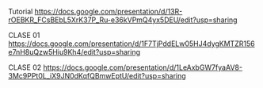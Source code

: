 Tutorial
https://docs.google.com/presentation/d/13R-rOEBKR_FCsBEbL5XrK37P_Ru-e36kVPmQ4yx5DEU/edit?usp=sharing

CLASE 01
https://docs.google.com/presentation/d/1F7TjPddELw05HJ4dygKMTZR156e7nH8uQzw5Hiu9Kh4/edit?usp=sharing

CLASE 02
https://docs.google.com/presentation/d/1LeAxbGW7fyaAV8-3Mc9PPt0L_iX9JN0dKqfQBmwEptU/edit?usp=sharing
